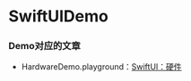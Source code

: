 # SwiftUIDemo

### Demo对应的文章

- HardwareDemo.playground：[SwiftUI：硬件](https://www.jianshu.com/p/46756a084ac8)
